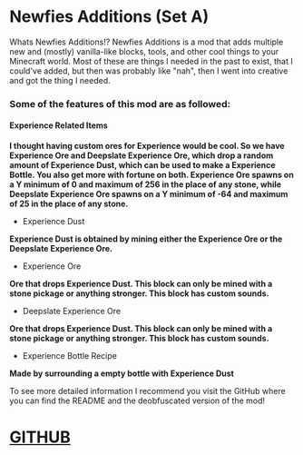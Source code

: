 # Newfies Additions (Set A)

Whats Newfies Additions!? Newfies Additions is a mod that adds multiple new and (mostly) vanilla-like blocks, tools, and other cool things to your Minecraft world. Most of these are things I needed in the past to exist, that I could've added, but then was probably like "nah", then I went into creative and got the thing I needed.

### Some of the features of this mod are as followed:

#### Experience Related Items

**I thought having custom ores for Experience would be cool. So we have Experience Ore and Deepslate Experience Ore, which drop a random amount of Experience Dust, which can be used to make a Experience Bottle. You also get more with fortune on both. Experience Ore spawns on a Y minimum of 0 and maximum of 256 in the place of any stone, while Deepslate Experience Ore spawns on a Y minimum of -64 and maximum of 25 in the place of any stone.**


- Experience Dust

**Experience Dust is obtained by mining either the Experience Ore or the Deepslate Experience Ore.**

- Experience Ore

**Ore that drops Experience Dust. This block can only be mined with a stone pickage or anything stronger. This block has custom sounds.**

- Deepslate Experience Ore

**Ore that drops Experience Dust. This block can only be mined with a stone pickage or anything stronger. This block has custom sounds.**

- Experience Bottle Recipe

**Made by surrounding a empty bottle with Experience Dust**

To see more detailed information I recommend you visit the GitHub where you can find the README and the deobfuscated version of the mod!

# [GITHUB](https://github.com/Newfies/Minecraft-Mods/tree/main/Newfies%20Additions/SetA/)